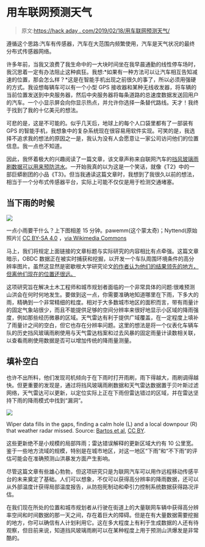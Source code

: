 # 用车联网预测天气

> 原文:[https://hack aday . com/2019/02/18/用车联网预测天气/](https://hackaday.com/2019/02/18/predicting-weather-with-the-internet-of-cars/)

遵循这个思路:汽车有传感器，汽车在大范围内频繁使用，汽车是天气状况的最终分布式传感器网络。

许多年前，当我又浪费了我生命中的一大块时间坐在我早晨通勤的线性停车场时，我沉思着一定有办法阻止这种疯狂。我想:*如果有一种方法可以让汽车相互告知减速的位置，那会怎么样？*这是在智能手机出现之前很久的事了，所以必须用强硬的方式。我设想每辆车可以有一个小型 GPS 接收器和某种无线收发器，将车辆的当前位置发送到中央服务器，然后中央服务器将每条道路的总速度数据发送回用户的汽车。一个小显示屏会向你显示热点，并允许你选择一条替代路线。天才！我终于找到了我的十亿美元的想法。

可悲的是，这是不可能的。似乎几天后，地球上的每个人口袋里都有了一部装有 GPS 的智能手机，我想象中的复杂系统现在很容易用软件实现。可笑的是，我选择不追求我的想法的原因之一是，我认为没有人会愿意让一家公司访问他们的位置信息。我一点也不知道。

因此，我怀着极大的兴趣阅读了一篇文章，该文章声称来自联网汽车的[挡风玻璃雨刷数据可以用来预防洪水](https://techxplore.com/news/2019-01-vehicles-windshield-wipers.html)。一开始我真的以为这是一个笑话，就像《T2》中的一部巨蟒剧团的小品《T3》。但当我通读这篇文章时，我想到了我很久以前的想法，相当于一个分布式传感器平台，实际上可能不仅仅是用于检测交通堵塞。

## 当下雨的时候

[![](../Images/696c35deab51c44c8593f7d1f14c4927.png)](https://hackaday.com/wp-content/uploads/2019/02/main_and_university_charlottesville_during_flash_flood_comparison.jpg) 

一点小雨要干什么？上下图相差 15 分钟。pawemm(这个蒙太奇)；Nyttend(原始照片)[ [CC BY-SA 4.0](https://creativecommons.org/licenses/by-sa/4.0) ，[via Wikimedia Commons](https://commons.wikimedia.org/wiki/File:Main_and_University,_Charlottesville,_during_flash_flood_(comparison).jpg)

马上，我们将规定上面链接的文章标题与实际研究的内容相比有点牵强。这篇文章暗示，OBDC 数据正在被实时捕获和挖掘，以开发一个车队周围环境条件的高分辨率图片。虽然这显然是密歇根大学研究论文[的作者认为他们的结果领先的地方，但离他们现在的位置还很远。](https://www.researchgate.net/publication/330450358_Windshield_wipers_on_connected_vehicles_produce_high-accuracy_rainfall_maps)

这项研究旨在解决土木工程师和城市规划者面临的一个非常具体的问题:很难预测山洪会在何时何地发生。要做到这一点，你需要准确地知道哪里在下雨，下多大的雨，精确到一个非常精细的粒度。相对于大多数城市地区的面积而言，带有雨量计的固定气象站很少，而且不能提供足够的空间分辨率来很好地显示小区域的降雨强度，例如那些经历微暴的区域。天气雷达有利于提供广域覆盖，在一定程度上填补了雨量计之间的空白，但它也存在分辨率问题。这里的想法是将一个仪表化车辆车队的历史挡风玻璃雨刷使用与天气雷达档案和过去风暴的固定雨量计读数相关联，以查看雨刷使用数据是否可以增加传统的降雨量测量。

## 填补空白

也许不出所料，他们发现司机倾向于在下雨时打开雨刷，雨下得越大，雨刷调得越快。但更重要的发现是，通过将挡风玻璃雨刷数据和天气雷达数据置于贝叶斯过滤网络，天气雷达可以更新，以定位实际上正在下雨但雷达错过的区域，并在雷达坚持下雨的降雨模式中找到“漏洞”。

[![](../Images/74eeed9d76ec5baad45f98067a332c34.png)](https://hackaday.com/wp-content/uploads/2019/02/rain-v-wipers.png)

Wiper data fills in the gaps, finding a calm hole (L) and a local downpour (R) that weather radar missed. Source: [Bartos et al](https://www.researchgate.net/publication/330450358_Windshield_wipers_on_connected_vehicles_produce_high-accuracy_rainfall_maps), [CC BY](https://creativecommons.org/licenses/by/4.0/legalcode).

这些更新绝不是小规模的局部阵雨；雷达错误解释的更新区域大约有 10 公里宽。鉴于一些地方流域的规模，特别是在城市地区，对这一地区“下雨”和“不下雨”的评估可能会在准确预测山洪暴发方面产生影响。

尽管这篇文章有些雄心勃勃，但这项研究只是为联网汽车可以用作远程移动传感平台的未来奠定了基础。人们可以想象，不仅可以获得高分辨率的降雨数据，还可以从外部温度计获得局部温度报告，从防抱死制动和牵引力控制系统数据获得路况评估。

在我们现在所处的位置和城市规划者从行驶在街道上的大量联网车辆中获得高分辨率空间和时间数据的那一天之间，存在着巨大的障碍。但是在有大量数据需要挖掘的地方，你可以确信有人计划利用它。这在多大程度上有利于生成数据的人还有待观察，但目前来说，知道挡风玻璃雨刷可以在某种程度上用于预测山洪爆发是非常酷的。